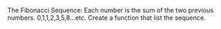  The Fibonacci Sequence: Each number is the sum of the two previous numbers.
0,1,1,2,3,5,8...etc.
Create a function that list the sequence.
